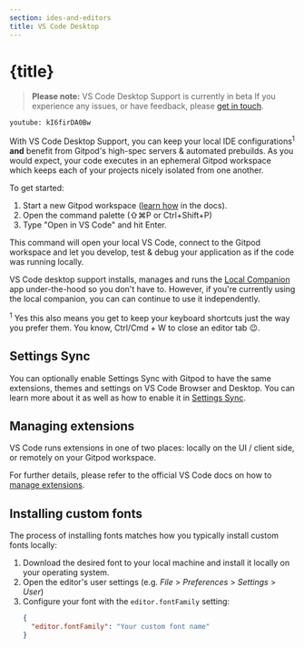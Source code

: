 ```yaml
---
section: ides-and-editors
title: VS Code Desktop
---
```


<script context="module">
  export const prerender = true;
</script>

# {title}

> **Please note:** VS Code Desktop Support is currently in beta If you experience any issues, or have feedback, please [get in touch](/contact/support).

`youtube: kI6firDA0Bw`

With VS Code Desktop Support, you can keep your local IDE configurations<sup>1</sup> **and** benefit from Gitpod's high-spec servers & automated prebuilds. As you would expect, your code executes in an ephemeral Gitpod workspace which keeps each of your projects nicely isolated from one another.

To get started:

1. Start a new Gitpod workspace ([learn how](/docs/getting-started) in the docs).
1. Open the command palette (⇧⌘P or Ctrl+Shift+P)
1. Type "Open in VS Code" and hit Enter.

This command will open your local VS Code, connect to the Gitpod workspace and let you develop, test & debug your application as if the code was running locally.

VS Code desktop support installs, manages and runs the [Local Companion](/docs/ides-and-editors/local-companion) app under-the-hood so you don't have to. However, if you're currently using the local companion, you can can continue to use it independently.

<sup>1</sup> Yes this also means you get to keep your keyboard shortcuts just the way you prefer them. You know, Ctrl/Cmd + W to close an editor tab 😉.

## Settings Sync

You can optionally enable Settings Sync with Gitpod to have the same extensions, themes and settings on VS Code Browser and Desktop. You can learn more about it as well as how to enable it in [Settings Sync](settings-sync).

## Managing extensions

VS Code runs extensions in one of two places: locally on the UI / client side, or remotely on your Gitpod workspace.

For further details, please refer to the official VS Code docs on how to [manage extensions](https://code.visualstudio.com/docs/remote/ssh#_managing-extensions).

## Installing custom fonts

The process of installing fonts matches how you typically install custom fonts locally:

1. Download the desired font to your local machine and install it locally on your operating system.
1. Open the editor's user settings (e.g. _File_ > _Preferences_ > _Settings_ > _User_)
1. Configure your font with the `editor.fontFamily` setting:
   ```json
   {
     "editor.fontFamily": "Your custom font name"
   }
   ```
